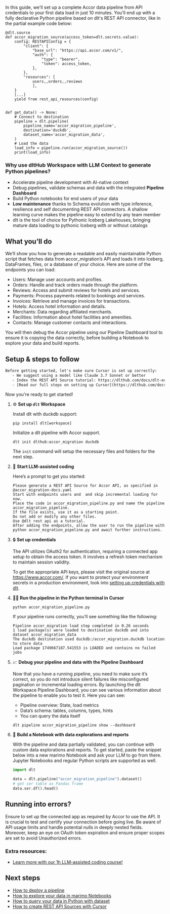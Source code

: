In this guide, we'll set up a complete Accor data pipeline from API credentials to your first data load in just 10 minutes. You'll end up with a fully declarative Python pipeline based on dlt's REST API connector, like in the partial example code below:

```python-outcome
@dlt.source
def accor_migration_source(access_token=dlt.secrets.value):
    config: RESTAPIConfig = {
        "client": {
            "base_url": "https://api.accor.com/v1/",
            "auth": {
                "type": "bearer",
                "token": access_token,
            },
        },
        "resources": [
            users,,orders,,reviews
            ],
    }
    [...]
    yield from rest_api_resources(config)


def get_data() -> None:
    # Connect to destination
    pipeline = dlt.pipeline(
        pipeline_name='accor_migration_pipeline',
        destination='duckdb',
        dataset_name='accor_migration_data', 
    )
    # Load the data
    load_info = pipeline.run(accor_migration_source())
    print(load_info) 
```

### Why use dltHub Workspace with LLM Context to generate Python pipelines?

- Accelerate pipeline development with AI-native context
- Debug pipelines, validate schemas and data with the integrated **Pipeline Dashboard**
- Build Python notebooks for end users of your data
- **Low maintenance** thanks to Schema evolution with type inference, resilience and self documenting REST API connectors. A shallow learning curve makes the pipeline easy to extend by any team member
- dlt is the tool of choice for Pythonic Iceberg Lakehouses, bringing mature data loading to pythonic Iceberg with or without catalogs

## What you’ll do

We’ll show you how to generate a readable and easily maintainable Python script that fetches data from accor_migration’s API and loads it into Iceberg, DataFrames, files, or a database of your choice. Here are some of the endpoints you can load:

- Users: Manage user accounts and profiles.
- Orders: Handle and track orders made through the platform.
- Reviews: Access and submit reviews for hotels and services.
- Payments: Process payments related to bookings and services.
- Invoices: Retrieve and manage invoices for transactions.
- Hotels: Access hotel information and details.
- Merchants: Data regarding affiliated merchants.
- Facilities: Information about hotel facilities and amenities.
- Contacts: Manage customer contacts and interactions.

You will then debug the Accor pipeline using our Pipeline Dashboard tool to ensure it is copying the data correctly, before building a Notebook to explore your data and build reports.

## Setup & steps to follow

```default
Before getting started, let's make sure Cursor is set up correctly:
   - We suggest using a model like Claude 3.7 Sonnet or better
   - Index the REST API Source tutorial: https://dlthub.com/docs/dlt-ecosystem/verified-sources/rest_api/ and add it to context as **@dlt rest api**
   - [Read our full steps on setting up Cursor](https://dlthub.com/docs/dlt-ecosystem/llm-tooling/cursor-restapi#23-configuring-cursor-with-documentation)
```

Now you're ready to get started!

1. ⚙️ **Set up `dlt` Workspace**
    
    Install dlt with duckdb support:
    ```shell
    pip install dlt[workspace]
    ```

    Initialize a dlt pipeline with Accor support.
    ```shell
    dlt init dlthub:accor_migration duckdb
    ```

    The `init` command will setup the necessary files and folders for the next step.
    
2. 🤠 **Start LLM-assisted coding**
    
    Here’s a prompt to get you started:
    
    ```prompt
    Please generate a REST API Source for Accor API, as specified in @accor_migration-docs.yaml 
    Start with endpoints users and  and skip incremental loading for now. 
    Place the code in accor_migration_pipeline.py and name the pipeline accor_migration_pipeline. 
    If the file exists, use it as a starting point. 
    Do not add or modify any other files. 
    Use @dlt rest api as a tutorial. 
    After adding the endpoints, allow the user to run the pipeline with python accor_migration_pipeline.py and await further instructions.
    ```

    
3. 🔒 **Set up credentials** 
    
    The API utilizes OAuth2 for authentication, requiring a connected app setup to obtain the access token. It involves a refresh token mechanism to maintain session validity.
    
    To get the appropriate API keys, please visit the original source at https://www.accor.com/.
    If you want to protect your environment secrets in a production environment, look into [setting up credentials with dlt](https://dlthub.com/docs/walkthroughs/add_credentials).
    
4. 🏃‍♀️ **Run the pipeline in the Python terminal in Cursor**
    
    ```shell
    python accor_migration_pipeline.py
    ```
    
    If your pipeline runs correctly, you’ll see something like the following:
    
    ```shell
    Pipeline accor_migration load step completed in 0.26 seconds
    1 load package(s) were loaded to destination duckdb and into dataset accor_migration_data
    The duckdb destination used duckdb:/accor_migration.duckdb location to store data
    Load package 1749667187.541553 is LOADED and contains no failed jobs
    ```
    
5. 📈 **Debug your pipeline and data with the Pipeline Dashboard**

    Now that you have a running pipeline, you need to make sure it’s correct, so you do not introduce silent failures like misconfigured pagination or incremental loading errors. By launching the dlt Workspace Pipeline Dashboard, you can see various information about the pipeline to enable you to test it. Here you can see:
    - Pipeline overview: State, load metrics
    - Data’s schema: tables, columns, types, hints
    - You can query the data itself
    
    ```shell
    dlt pipeline accor_migration_pipeline show --dashboard
    ```
    
6. 🐍 **Build a Notebook with data explorations and reports**

    With the pipeline and data partially validated, you can continue with custom data explorations and reports. To get started, paste the snippet below into a new marimo Notebook and ask your LLM to go from there. Jupyter Notebooks and regular Python scripts are supported as well.

    
    ```python
    import dlt

   data = dlt.pipeline("accor_migration_pipeline").dataset()
   # get ser table as Pandas frame
   data.ser.df().head()
    ```

## Running into errors?

Ensure to set up the connected app as required by Accor to use the API. It is crucial to test and certify your connection before going live. Be aware of API usage limits and handle potential nulls in deeply nested fields. Moreover, keep an eye on OAuth token expiration and ensure proper scopes are set to avoid Unauthorized errors.

### Extra resources:

- [Learn more with our 1h LLM-assisted coding course!](https://www.youtube.com/watch?v=GGid70rnJuM)

## Next steps

- [How to deploy a pipeline](https://dlthub.com/docs/walkthroughs/deploy-a-pipeline)
- [How to explore your data in marimo Notebooks](https://dlthub.com/docs/general-usage/dataset-access/marimo)
- [How to query your data in Python with dataset](https://dlthub.com/docs/general-usage/dataset-access/dataset)
- [How to create REST API Sources with Cursor](https://dlthub.com/docs/dlt-ecosystem/llm-tooling/cursor-restapi)